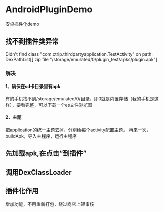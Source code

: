 # AndroidPluginDemo
安卓插件化demo

## 找不到插件类异常
Didn't find class "com.ctrip.thirdpartyapplication.TestActivity" on path: DexPathList[[
zip file "/storage/emulated/0/plugin_test/apks/plugin.apk"]

### 解决
#### 1、确保在sd卡目录里有apk
有的手机找不到/storage/emulated/0/目录，即0就是内置存储（我的手机是这样），要看完整，可以下载一个es文件浏览器

#### 2、主题
把application的统一主题去掉，分别给每个activity配置主题。
再来一次，buildApk，导入主程序，运行主程序

## 先加载apk,在点击“到插件”

## 调用DexClassLoader
##  插件化作用
增加功能，不用重新打包，绕过商店上架审核



